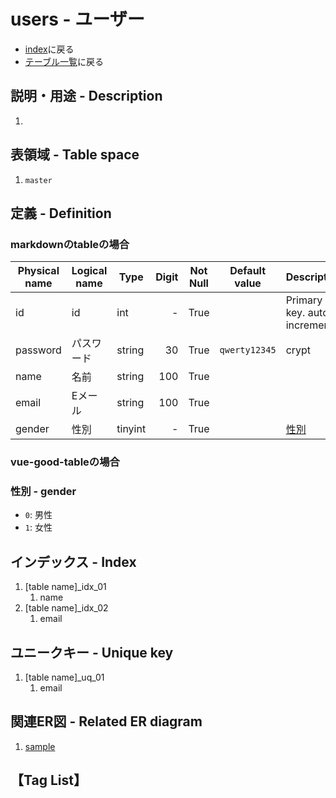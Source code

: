 # users - ユーザー
- [index](/)に戻る
- [テーブル一覧](../list_tables.md)に戻る

## 説明・用途 - Description
1. <GreenBadge text="T.B.D." />

## 表領域 - Table space
1. `master`

## 定義 - Definition
### markdownのtableの場合

| Physical name | Logical name | Type    | Digit | Not Null | Default value | Description                 |
| ------------- | ------------ | ------- | ----: | :------: | ------------- | --------------------------- |
| id            | id           | int     |     - |   True   |               | Primary key. auto increment |
| password      | パスワード   | string  |    30 |   True   | `qwerty12345` | crypt                       |
| name          | 名前         | string  |   100 |   True   |               |                             |
| email         | Eメール      | string  |   100 |   True   |               |                             |
| gender        | 性別         | tinyint |     - |   True   |               | [性別](#性別-gender)        |

### vue-good-tableの場合
<TableGrid />

### 性別 - gender
- `0`: 男性
- `1`: 女性

## インデックス - Index
1. [table name]_idx_01
    1. name
1. [table name]_idx_02
    1. email

## ユニークキー - Unique key
1. [table name]_uq_01
    1. email

## 関連ER図 - Related ER diagram
1. [sample](../er/sample.md)

## 【Tag List】
<TagList />
